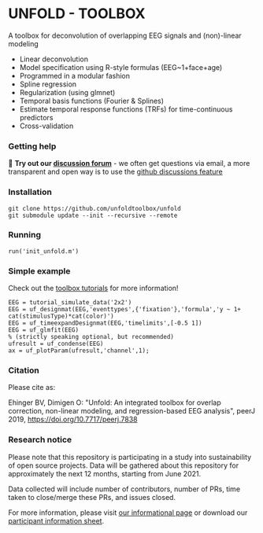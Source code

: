 # UNFOLD - TOOLBOX

A toolbox for deconvolution of overlapping EEG signals and (non)-linear modeling

* Linear deconvolution
* Model specification using R-style formulas (EEG~1+face+age)
* Programmed in a modular fashion
* Spline regression 
* Regularization (using glmnet)
* Temporal basis functions (Fourier & Splines)
* Estimate temporal response functions (TRFs) for time-continuous predictors
* Cross-validation

### Getting help
  📢 **Try out our [discussion forum](https://github.com/unfoldtoolbox/unfold/discussions)** - we often get questions via email, a more transparent and open way is to use the [github discussions feature](https://github.com/unfoldtoolbox/unfold/discussions)


### Installation
``` 
git clone https://github.com/unfoldtoolbox/unfold
git submodule update --init --recursive --remote
```

### Running
```
run('init_unfold.m')
```


### Simple example
Check out the [toolbox tutorials](https://www.unfoldtoolbox.org/toolboxtutorials.html) for more information!
```
EEG = tutorial_simulate_data('2x2')
EEG = uf_designmat(EEG,'eventtypes',{'fixation'},'formula','y ~ 1+ cat(stimulusType)*cat(color)')
EEG = uf_timeexpandDesignmat(EEG,'timelimits',[-0.5 1])
EEG = uf_glmfit(EEG)
% (strictly speaking optional, but recommended)
ufresult = uf_condense(EEG)
ax = uf_plotParam(ufresult,'channel',1);
```

### Citation
Please cite as:

Ehinger BV, Dimigen O: "Unfold: An integrated toolbox for overlap correction, non-linear modeling, and regression-based EEG analysis",  peerJ 2019, https://doi.org/10.7717/peerj.7838

### Research notice
Please note that this repository is participating in a study into sustainability
 of open source projects. Data will be gathered about this repository for
 approximately the next 12 months, starting from June 2021.

Data collected will include number of contributors, number of PRs, time taken to
 close/merge these PRs, and issues closed.

For more information, please visit
[our informational page](https://sustainable-open-science-and-software.github.io/) or download our [participant information sheet](https://sustainable-open-science-and-software.github.io/assets/PIS_sustainable_software.pdf).
